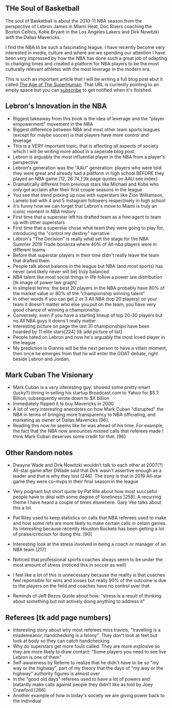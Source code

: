 ## THe Soul of Basketball

The soul of Basketball is about the 2010-11 NBA season from the perspective of Lebron James in Miami Heat, Doc Rivers coaching the Boston Celtics, Kobe Bryant in the Los Angeles Lakers and Dirk Nowitzki with the Dallas Mavericks. 


I find the NBA to be such a fascinating league. I have recently become very interested in media, culture and where are we spending our attention I have been very impressed by how the NBA has done such a great job of adapting to changing times and created a platform for NBA players to be the most culturally relevant athletes with the most leverage in the modern era.

This is such an important article that I will be writing a full blog post abut it called [The Age of The SuperHuman](https://blog.tomiwa.ca/the-age-of-the-superhuman). That URL is currently pointing to an empty space but you can [subscribe](https://blog.tomiwa.ca/subscribe/) to get notified when it's finished.



## Lebron's Innovation in the NBA
- Biggest takeaway from this book is the idea of leverage and the "player empowerment" movement in the NBA
- Biggest difference between NBA and most other team sports leagues (except for maybe soccer) is that players have more control and leverage
- This is a VERY important topic, that is affecting all aspects of society which I will be writing more about in a seperate blog post.
- Lebron is arguably the most influential player in the NBA from a player's perspective
- Lebron's generation was the "AAU" generation: players who were told they were great and already had a platform in high school BEFORE they played an NBA game [12, 26 74,] [tk page quotes on AAU see index]
- Dramatically different from previous stars like Michael and Kobe who only got acclaim after their first couple seasons in the league
- You see that trend picking up now with superstars like Zion Williamson, Lamelo ball with 4 and 5 instagram followers respectively in high school
- It's funny how we can forget that Lebron's move to Miami is truly an iconic moment in NBA history
- First time that a superstar left his drafted team as a free agent to team up with other superstars 
- First time that a superstar chose what team they were going to play for, introducing the "control my destiny" narrative
- Lebron's "The Decision" is really what set the stage for the NBA Summer 2019 Trade bonanza where 40% of All-nba players were in different teams
- Before that superstar players in their time didn't really leave the team that drafted them
- People talk about balance in the league but NBA (and most sports) has never (and likely never will be) truly balanced 
- NBA talent like most social things in life follow a power law distribution [tk image of power law graph]
- In simplest terms: the best 20 players in the NBA probably have 80% of the market value or 80% of the "championship winning talent"
- In other words if you can get 2 or 3 All NBA (top 20 players) on your team it doesn't matter who else you put on the team, you have very good chance of winning a championship.
- Conversely, even if you have a starting lineup of top 20-30 players but no All NBA guys it doens't really matter
- Interesting picture on page the last 31 championships have been hoarded by 11 elite stars[224] [tk add picture of list]
- People hated on Lebron and now he's arguably the most loved player in the league
- My prediction is Giannis will be the next person to have a villain moment, then once he emerges from that he will enter the GOAT debate, right beside Lebron and Jordan,

## Mark Cuban The Visionary
- Mark Cuban is a very interesting guy: showed some pretty smart (lucky?) timing in selling his startup Broadcast.com to Yahoo for $5.7 Billion, subsequently wrote down to $X billion
- Immediately flipped it to buy Mavericks in 2000
- A lot of very interesting anecdotes on how Mark Cuban "disrupted" the NBA in terms of bringing more transparency to NBA officiating, and marketing as owner of Dallas Mavericks [96]. 
- Reading this now he seems like he was ahead of his time. For example, the fact that the NBA now announces missed calls that referees made I think Mark Cuban deserves some credit for that. [96]


## Other Random notes
- Dwayne Wade and Dirk Nowitzki wouldn't talk to each other at 2007(?) All-star game after DWade said that Dirk wasn't assertive enough as a leader and that is why they lost [246]. The irony is that in 2019 All-star game they were co-mvps in their final season in the league
- Very poignant but short quote by Pat Rile about how most succseful people have to deal with some degree of loneliness [258]. A recurring theme I have heard a couple of times elsewhere. Gary Vee talks about this a lot. 

- Pat Riley used to keep statistics on calls that NBA referees used to make and how some refs are more likely to make certain calls in cetain games. Its interesting because recently Houston Rockets has been getting a lot of praise/criticism for doing this.
 [90]

- Interesting look at the stress involved in being a coach or manager of an NBA team [217]
- Noticed that professional sports coaches always seem to be under the most amount of stress (noticed this in soccer as well)
- I feel like a lot of this is unnecessary because the reality is that coaches feel reponsible for wins and losses but really 90% of the outcome is due to the players on the field and coaches have no control over that
- Reminds of Jeff Bezos Quote about how: "stress is a result of thinking about something but not actively doing anything to address it"

## Referees [tk add page numbers]
- Interesting story about why most referees miss travels, "travelling is a misdemeanor, handchecking is a felony". They don't look at feet but look at body so they can catch handchecking
- Why do superstars get more fouls called. They are more explosive so they are more likely to draw contact:
"Some players you need to see live Lebron is one of them"
- Self-awareness by Referre to realize that he didn't have to be so "my way or the highway", part of my theory that the days of "my way or the highway" authority figures is almost over
- In the "good old days" referees used to have a lot of powers and blatantly make calls against people they didn't like as told by Joey Crawford [266]
- Another example of how in today's society we are giving power back to the individual